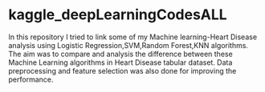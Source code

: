 # kaggle_deepLearningCodesALL
In this repository I tried to link some of my Machine learning-Heart Disease analysis using Logistic Regression,SVM,Random Forest,KNN algorithms.
The aim was to compare and analysis the difference between these Machine Learning algorithms in Heart Disease tabular dataset.
Data preprocessing and feature selection was also done for improving the performance.

